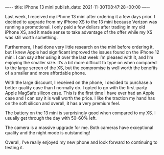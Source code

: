 —--
title: iPhone 13 mini
publish_date: 2021-11-30T08:47:28+00:00
—--

Last week, I received my iPhone 13 mini after ordering it a few days prior. I decided to upgrade from my iPhone XS to the 13 mini because Verizon was running a promotional. I only paid a few dollars after trading in my old iPhone XS, and it made sense to take advantage of the offer while my XS was still worth something.

Furthermore, I had done very little research on the mini before ordering it, but I knew Apple had significant improved the issues found on the iPhone 12 mini. I can say after using it over the last week I’m pleased with it, and I’m enjoying the smaller size. It’s a bit more difficult to type on when compared to the large screen of the XS, but the compromise is well worth the benefits of a smaller and more affordable phone.

With the large discount, I received on the phone, I decided to purchase a better quality case than I normally do. I opted to go with the first-party Apple MagSafe silicon case. This is the first time I have ever had an Apple case and I can say it is well worth the price. I like the traction my hand has on the soft silicon and overall, it has a very premium feel.

The battery on the 13 mini is surprisingly good when compared to my XS. I usually get through the day with 50-60% left.

The camera is a massive upgrade for me. Both cameras have exceptional quality and the night mode is outstanding!

Overall, I’ve really enjoyed my new phone and look forward to continuing to testing it.
